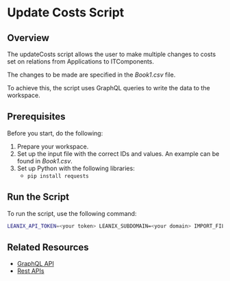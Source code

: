 # Update Costs Script

## Overview

The updateCosts script allows the user to make multiple changes to costs set on relations from Applications to ITComponents.

The changes to be made are specified in the *Book1.csv* file.

To achieve this, the script uses GraphQL queries to write the data to the workspace.

## Prerequisites

Before you start, do the following:

1. Prepare your workspace.
2. Set up the input file with the correct IDs and values. An example can be found in *Book1.csv*.
3. Set up Python with the following libraries: 
    - `pip install requests`

## Run the Script

To run the script, use the following command:

```bash
LEANIX_API_TOKEN=<your token> LEANIX_SUBDOMAIN=<your domain> IMPORT_FILE=<your input file> python updateCosts.py
```

## Related Resources

- [GraphQL API](https://docs-eam.leanix.net/reference/graphql-tutorials)
- [Rest APIs](https://docs-eam.leanix.net/reference/rest-apis)
